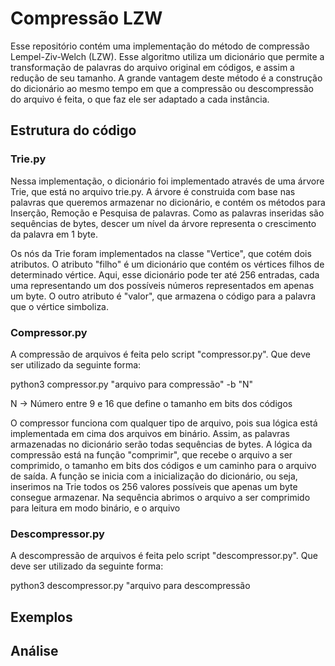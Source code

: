 # Compressão LZW

Esse repositório contém uma implementação do método de compressão Lempel-Ziv-Welch (LZW). Esse algoritmo utiliza um dicionário que permite a transformação de palavras do arquivo original em códigos, e assim a redução de seu tamanho. A grande vantagem deste método é a construção do dicionário ao mesmo tempo em que a compressão ou descompressão do arquivo é feita, o que faz ele ser adaptado a cada instância.

## Estrutura do código

### Trie.py

Nessa implementação, o dicionário foi implementado através de uma árvore Trie, que está no arquivo trie.py. A árvore é construida com base nas palavras que queremos armazenar no dicionário, e contém os métodos para Inserção, Remoção e Pesquisa de palavras. Como as palavras inseridas são sequências de bytes, descer um nível da árvore representa o crescimento da palavra em 1 byte.

Os nós da Trie foram implementados na classe "Vertice", que cotém dois atributos. O atributo "filho" é um dicionário que contém os vértices filhos de determinado vértice. Aqui, esse dicionário pode ter até 256 entradas, cada uma representando um dos possíveis números representados em apenas um byte. O outro atributo é "valor", que armazena o código para a palavra que o vértice simboliza.


### Compressor.py

A compressão de arquivos é feita pelo script "compressor.py". Que deve ser utilizado da seguinte forma:


python3 compressor.py "arquivo para compressão" -b "N"

N -> Número entre 9 e 16 que define o tamanho em bits dos códigos


O compressor funciona com qualquer tipo de arquivo, pois sua lógica está implementada em cima dos arquivos em binário. Assim, as palavras armazenadas no dicionário serão todas sequências de bytes.
A lógica da compressão está na função "comprimir", que recebe o arquivo a ser comprimido, o tamanho em bits dos códigos e um caminho para o arquivo de saída.
A função se inicia com a inicialização do dicionário, ou seja, inserimos na Trie todos os 256 valores possíveis que apenas um byte consegue armazenar. Na sequência abrimos o arquivo a ser comprimido para leitura em modo binário, e o arquivo 


### Descompressor.py

A descompressão de arquivos é feita pelo script "descompressor.py". Que deve ser utilizado da seguinte forma:

python3 descompressor.py "arquivo para descompressão

## Exemplos

## Análise
